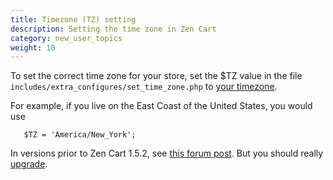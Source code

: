 ```yaml
---
title: Timezone (TZ) setting 
description: Setting the time zone in Zen Cart 
category: new_user_topics
weight: 10
---
```


To set the correct time zone for your store, set the $TZ value in
the file `includes/extra_configures/set_time_zone.php` to [your timezone](https://www.php.net/manual/en/timezones.php). 

For example, if you live on the East Coast of the United States, you would use 

```
   $TZ = 'America/New_York'; 
```


In versions prior to Zen Cart 1.5.2, see [this forum post](https://www.zen-cart.com/showthread.php?208662-date-timezone-patch-for-v1-5-1).  But you should really [upgrade](/user/upgrading/). 
